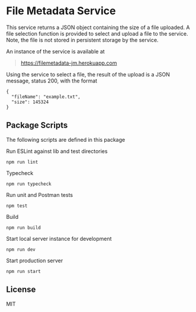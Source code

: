 # File Metadata Service

This service returns a JSON object containing the size of a file uploaded. A
file selection function is provided to select and upload a file to the
service. Note, the file is not stored in persistent storage by the service.

An instance of the service is available at

> https://filemetadata-jm.herokuapp.com

Using the service to select a file, the result of the upload is a JSON message,
status 200, with the format

    {
      "fileName": "example.txt",
      "size": 145324
    }

## Package Scripts

The following scripts are defined in this package

Run ESLint against lib and test directories

```
npm run lint
```

Typecheck

```
npm run typecheck
```

Run unit and Postman tests

```
npm test
```

Build

```
npm run build
```

Start local server instance for development

```
npm run dev
```

Start production server

```
npm run start
```

## License
MIT
